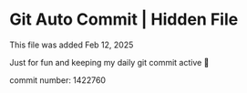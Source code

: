 # Git Auto Commit | Hidden File

This file was added Feb 12, 2025

Just for fun and keeping my daily git commit active 🤪

commit number: 1422760
